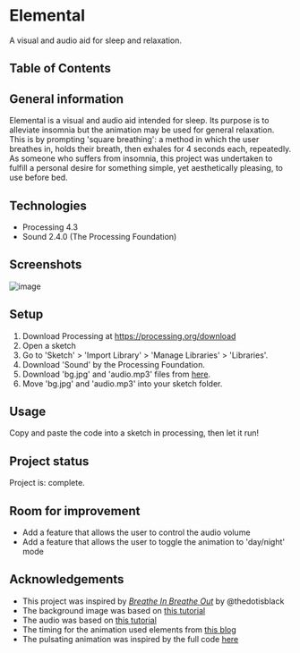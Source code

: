 # Elemental
A visual and audio aid for sleep and relaxation.

## Table of Contents

## General information
Elemental is a visual and audio aid intended for sleep. Its purpose is to alleviate insomnia but the animation may be used for general relaxation. This is by prompting 'square breathing': a method in which the user breathes in, holds their breath, then exhales for 4 seconds each, repeatedly. As someone who suffers from insomnia, this project was undertaken to fulfill a personal desire for something simple, yet aesthetically pleasing, to use before bed.

## Technologies
* Processing 4.3
* Sound 2.4.0 (The Processing Foundation)

## Screenshots
![image](https://github.com/user-attachments/assets/0ce20e1d-7e5c-4f25-bca8-74e4ea16bd43)

## Setup
1. Download Processing at https://processing.org/download
2. Open a sketch
3. Go to 'Sketch' > 'Import Library' > 'Manage Libraries' > 'Libraries'.
4. Download 'Sound' by the Processing Foundation.
5. Download 'bg.jpg' and 'audio.mp3' files from [here]([url](https://github.com/candy-dot/elemental)).
6. Move 'bg.jpg' and 'audio.mp3' into your sketch folder.

## Usage
Copy and paste the code into a sketch in processing, then let it run!

## Project status
Project is: complete.

## Room for improvement
* Add a feature that allows the user to control the audio volume
* Add a feature that allows the user to toggle the animation to 'day/night' mode

## Acknowledgements
* This project was inspired by [_Breathe In Breathe Out_]([url](https://www.youtube.com/watch?v=5-ttqEsf518)) by @thedotisblack
* The background image was based on [this tutorial]([url](https://www.youtube.com/watch?v=t8yh9ycFgDI))
* The audio was based on [this tutorial]([url](https://www.youtube.com/watch?v=I6fG1wneXWo))
* The timing for the animation used elements from [this blog]([url](https://forum.arduino.cc/t/using-millis-for-timing-a-beginners-guide/483573))
* The pulsating animation was inspired by the full code [here]([url](http://vormplus.be/blog/article/an-introduction-to-processing-part-ii))
